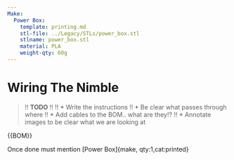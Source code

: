 ```yaml
---
Make:
  Power Box:
    template: printing.md
    stl-file: ../Legacy/STLs/power_box.stl
    stlname: power_box.stl
    material: PLA
    weight-qty: 60g
---
```


# Wiring The Nimble

>!! **TODO**
>!!
>!! * Write the instructions
>!! * Be clear what passes through where
>!! * Add cables to the BOM.. what are they!?
>!! * Annotate images to be clear what we are looking at

{{BOM}}


Once done must mention [Power Box]{make, qty:1,cat:printed}


